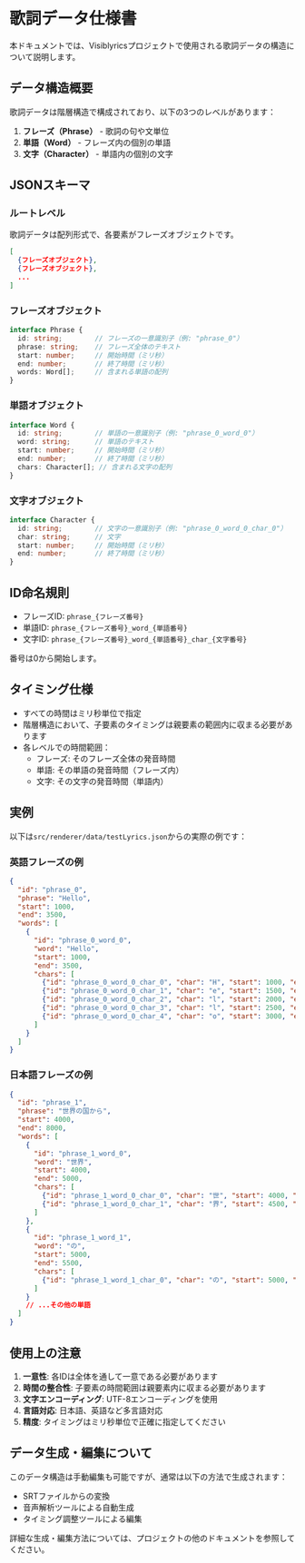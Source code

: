 # 歌詞データ仕様書

本ドキュメントでは、Visiblyricsプロジェクトで使用される歌詞データの構造について説明します。

## データ構造概要

歌詞データは階層構造で構成されており、以下の3つのレベルがあります：

1. **フレーズ（Phrase）** - 歌詞の句や文単位
2. **単語（Word）** - フレーズ内の個別の単語
3. **文字（Character）** - 単語内の個別の文字

## JSONスキーマ

### ルートレベル

歌詞データは配列形式で、各要素がフレーズオブジェクトです。

```json
[
  {フレーズオブジェクト},
  {フレーズオブジェクト},
  ...
]
```

### フレーズオブジェクト

```typescript
interface Phrase {
  id: string;        // フレーズの一意識別子（例: "phrase_0"）
  phrase: string;    // フレーズ全体のテキスト
  start: number;     // 開始時間（ミリ秒）
  end: number;       // 終了時間（ミリ秒）
  words: Word[];     // 含まれる単語の配列
}
```

### 単語オブジェクト

```typescript
interface Word {
  id: string;        // 単語の一意識別子（例: "phrase_0_word_0"）
  word: string;      // 単語のテキスト
  start: number;     // 開始時間（ミリ秒）
  end: number;       // 終了時間（ミリ秒）
  chars: Character[]; // 含まれる文字の配列
}
```

### 文字オブジェクト

```typescript
interface Character {
  id: string;        // 文字の一意識別子（例: "phrase_0_word_0_char_0"）
  char: string;      // 文字
  start: number;     // 開始時間（ミリ秒）
  end: number;       // 終了時間（ミリ秒）
}
```

## ID命名規則

- フレーズID: `phrase_{フレーズ番号}`
- 単語ID: `phrase_{フレーズ番号}_word_{単語番号}`
- 文字ID: `phrase_{フレーズ番号}_word_{単語番号}_char_{文字番号}`

番号は0から開始します。

## タイミング仕様

- すべての時間はミリ秒単位で指定
- 階層構造において、子要素のタイミングは親要素の範囲内に収まる必要があります
- 各レベルでの時間範囲：
  - フレーズ: そのフレーズ全体の発音時間
  - 単語: その単語の発音時間（フレーズ内）
  - 文字: その文字の発音時間（単語内）

## 実例

以下は`src/renderer/data/testLyrics.json`からの実際の例です：

### 英語フレーズの例

```json
{
  "id": "phrase_0",
  "phrase": "Hello",
  "start": 1000,
  "end": 3500,
  "words": [
    {
      "id": "phrase_0_word_0",
      "word": "Hello",
      "start": 1000,
      "end": 3500,
      "chars": [
        {"id": "phrase_0_word_0_char_0", "char": "H", "start": 1000, "end": 1500},
        {"id": "phrase_0_word_0_char_1", "char": "e", "start": 1500, "end": 2000},
        {"id": "phrase_0_word_0_char_2", "char": "l", "start": 2000, "end": 2500},
        {"id": "phrase_0_word_0_char_3", "char": "l", "start": 2500, "end": 3000},
        {"id": "phrase_0_word_0_char_4", "char": "o", "start": 3000, "end": 3500}
      ]
    }
  ]
}
```

### 日本語フレーズの例

```json
{
  "id": "phrase_1",
  "phrase": "世界の国から",
  "start": 4000,
  "end": 8000,
  "words": [
    {
      "id": "phrase_1_word_0",
      "word": "世界",
      "start": 4000,
      "end": 5000,
      "chars": [
        {"id": "phrase_1_word_0_char_0", "char": "世", "start": 4000, "end": 4500},
        {"id": "phrase_1_word_0_char_1", "char": "界", "start": 4500, "end": 5000}
      ]
    },
    {
      "id": "phrase_1_word_1",
      "word": "の",
      "start": 5000,
      "end": 5500,
      "chars": [
        {"id": "phrase_1_word_1_char_0", "char": "の", "start": 5000, "end": 5500}
      ]
    }
    // ...その他の単語
  ]
}
```

## 使用上の注意

1. **一意性**: 各IDは全体を通して一意である必要があります
2. **時間の整合性**: 子要素の時間範囲は親要素内に収まる必要があります
3. **文字エンコーディング**: UTF-8エンコーディングを使用
4. **言語対応**: 日本語、英語など多言語対応
5. **精度**: タイミングはミリ秒単位で正確に指定してください

## データ生成・編集について

このデータ構造は手動編集も可能ですが、通常は以下の方法で生成されます：

- SRTファイルからの変換
- 音声解析ツールによる自動生成
- タイミング調整ツールによる編集

詳細な生成・編集方法については、プロジェクトの他のドキュメントを参照してください。